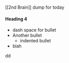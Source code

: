 [[2nd Brain]] dump for today
#### Heading 4

- dash space for bullet
- Another bullet
	- indented bullet
- blah

dd